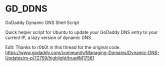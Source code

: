 # GD_DDNS

GoDaddy Dynamic DNS Shell Script

Quick helper script for Ubuntu to update your GoDaddy DNS entry to your current IP, a lazy version of dynamic DNS.

Edit: Thanks to r0b0t in this thread for the original code. https://www.godaddy.com/community/Managing-Domains/Dynamic-DNS-Updates/m-p/72759/highlight/true#M17561
